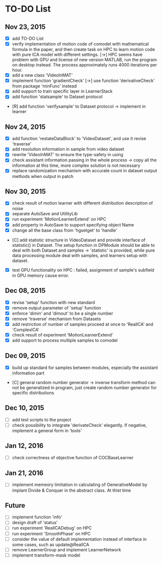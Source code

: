 # TO-DO List

## Nov 23, 2015
- [x] add TO-DO List
- [x] verify implementation of motion code of comodel with mathematical formula in the paper, and then create task on HPC to learn motion code with pure ICA model with different settings. [->] HPC seems have problem with GPU and license of new version MATLAB, run the program on desktop instead. The process approximately runs 4000 iterations per hour.
- [x] add a new class 'VideoInMAT'
- [x] implement function 'gradientCheck' [->] use function 'derivativeCheck' from package 'minFunc' instead
- [x] add support to train specific layer in LearnerStack
- [x] add function 'statsample' to Dataset protocol
- [R] add function 'verifysample' to Dataset protocol -> implement in learner

## Nov 24, 2015
- [x] add function 'restateDataBlock' to 'VideoDataset', and use it revise 'traverse'
- [x] add resolution information in sample from video dataset
- [x] rewrite 'VideoInMAT' to ensure the type-safety in using
- [x] check assistant information passing in the whole process -> copy all the information at this time, more complex solution is not necessary
- [x] replace randomization mechanism with accurate count in dataset output methods when output in patch

## Nov 30, 2015
- [x] check result of motion learner with different distribution description of noise
- [x] separate AutoSave and UtilityLib
- [x] run experiment 'MotionLearnerExtend' on HPC
- [x] add property in AutoSave to support specifying object Name
- [x] change all the base class from 'hgsetget' to 'handle'
- [C] add statistic structure in VideoDataset and provide interface of statistic() in Dataset. The setup function in DPModule should be able to deal with both Dataset and samples -> 'statistic' is provided, while pure data processing module deal with samples, and learners setup with dataset.
- [x] test GPU functionality on HPC : failed, assignment of sample's subfield in GPU memory cause error.

## Dec 08, 2015
- [x] revise 'setup' function with new standard
- [x] remove output parameter of 'setup' function
- [x] enforce 'dimin' and 'dimout' to be a single number
- [x] remove 'traverse' mechanism from Datasets
- [x] add restriction of number of samples proceed at once to 'RealICA' and 'ComplexICA'
- [x] check result of experiment 'MotionLearnerExtend'
- [x] add support to process multiple samples to comodel

## Dec 09, 2015
- [x] build up standard for samples between modules, especially the assistant information part
- [C] general random number generator -> inverse transform method can not be generalized in program, just create random number generator for specific distributions

## Dec 10, 2015
- [ ] add test scripts to the project
- [ ] check possibility to integrate 'derivateCheck' elegantly. If negative, implement a general form in 'tools'

## Jan 12, 2016
- [ ] check correctness of objective function of COCBaseLearner

## Jan 21, 2016
- [ ] implement memeory limitation in calculating of GenerativeModel
  by implant Divide & Conquer in the abstract class. At thist time


## Future
- [ ] implement function 'info'
- [ ] design draft of 'status'
- [ ] run experiment 'RealICADebug' on HPC
- [ ] run experiment 'SmoothPhase' on HPC
- [ ] consider the value of default implementation instead of interface in some cases, such as update@RealICA
- [ ] remove LearnerGroup and implement LearnerNetwork
- [ ] implement transform-mask model

